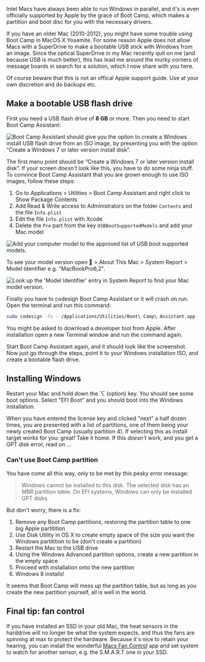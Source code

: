 Intel Macs have always been able to run Windows in parallel, and it's is even officially supported by Apple by the grace of Boot Camp, which makes a partition and boot disc for you with the necessary drivers.

If you have an older Mac (2010-2012), you might have some trouble using Boot Camp in MacOS X Yosemite. For some reason Apple does not allow Macs with a SuperDrive to make a bootable USB stick with Windows from an image. Since the optical SuperDrive in my Mac recently quit on me (and because USB is much better), this has lead me around the murky corners of message boards in search for a solution, which I now share with you here.

<!-- more-->

Of course beware that this is not an offical Apple support guide. Use at your own discretion and do backups etc.

## Make a bootable USB flash drive

First you need a USB flash drive of __8 GB__ or more. Then you need to start Boot Camp Assistant:

![Boot Camp Assistant should give you the option to create a Windows install USB flash drive from an ISO image, by presenting you with the option “Create a Windows 7 or later version install disk”.](/images/blog/install-windows-8-with-boot-camp-on-osx-yosemite-with-usb-key/boot-camp-assistant.png)

The first menu point should be “Create a Windows 7 or later version install disk”. If your screen _doesn't_ look like this, you have to do some ninja stuff. To convince Boot Camp Assistant that you are grown enough to use ISO images, follow these steps:

1. Go to Applications > Utilities > Boot Camp Assistant and right click to Show Package Contents
2. Add Read & Write access to Administrators on the folder `Contents` and the file `Info.plist` 
3. Edit the file `Info.plist` with Xcode
4. Delete the `Pre` part from the key `USBBootSupportedModels` and add your Mac model

![Add your computer model to the approved list of USB boot supported models.](/images/blog/install-windows-8-with-boot-camp-on-osx-yosemite-with-usb-key/info-plist.png)

To see your model version open  > About This Mac > System Report > Model Identifier e.g. "MacBookPro6,2".

![Look up the 'Model Identifier' entry in System Report to find your Mac model version.](/images/blog/install-windows-8-with-boot-camp-on-osx-yosemite-with-usb-key/system-report.png)

Finally you have to codesign Boot Camp Assistant or it will crash on run. Open the terminal and run this command:

```bash
sudo codesign -fs - /Applications/Utilities/Boot\ Camp\ Assistant.app
```

You might be asked to download a developer tool from Apple. After installation open a new Terminal window and run the command again.

Start Boot Camp Assistant again, and it should look like the screenshot. Now just go through the steps, point it to your Windows installation ISO, and create a bootable flash drive.

<!-- 
(source 1) http://apple.stackexchange.com/questions/168808/install-windows-7-with-bootcamp-on-os-x-yosemite-with-usb-key
(source 2) http://forums.atomicmpc.com.au/index.php/topic/51873-enable-create-a-windows-usb-install-disk-in-bootcamp-assistant-for-mountain-lion/
-->

## Installing Windows

Restart your Mac and hold down the ⌥ (option) key. You should see some boot options. Select "EFI Boot" and you should boot into the Windows installation.

When you have entered the license key and clicked "next" a half dozen times, you are presented with a list of partitions, one of them being your newly created Boot Camp (usually partition 4). 
If selecting this as install target works for you: great! Take it home. If this _doesn't_ work, and you get a GPT disk error, read on …

### Can't use Boot Camp partition

You have come all this way, only to be met by this pesky error message:

> Windows cannot be installed to this disk. The selected disk has an MBR partition table. On EFI systems, Windows can only be installed GPT disks.

But don't worry, there is a fix:

1. Remove any Boot Camp partitions, restoring the partition table to one big Apple partitition
2. Use Disk Utility in OS X to create empty space of the size you want the Windows partitition to be (don't create a partition)
3. Restart the Mac to the USB drive
4. Using the Windows Advanced partition options, create a new partition in the empty space
5. Proceed with installation onto the new partition
6. Windows 8 installs!

It seems that Boot Camp will mess up the partition table, but as long as you create the new partition yourself, all is well in the world.

<!-- 
(source) https://discussions.apple.com/thread/5474614?start=15
-->

## Final tip: fan control

If you have installed an SSD in your old Mac, the heat sensors in the harddrive will no longer be what the system expects, and thus the fans are spinning at max to protect the hardware. Because it's nice to retain your hearing, you can install the wonderful [Macs Fan Control](https://www.dropbox.com/s/zdc40r7zch4mq4m/Screenshot%202015-06-24%2009.47.07.png?dl=0) app and set system to watch for another sensor, e.g. the S.M.A.R.T one in your SSD.
